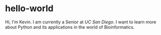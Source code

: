# hello-world
Hi, I'm Kevin.
I am currently a Senior at *UC San Diego*.
I want to learn more about Python and its applications in the world of Bioinformatics.


